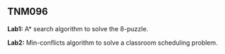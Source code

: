 ## TNM096
**Lab1:** A* search algorithm to solve the 8-puzzle.

**Lab2:** Min-conflicts algorithm to solve a classroom scheduling problem.
